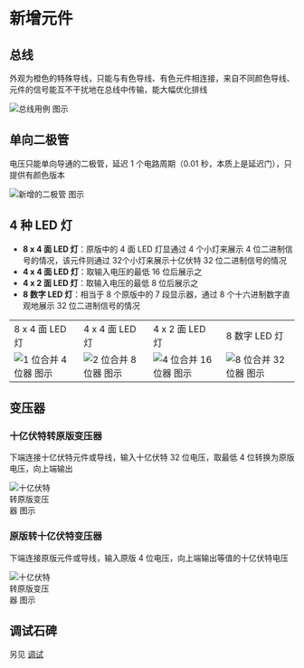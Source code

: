 # 新增元件

## 总线

外观为橙色的特殊导线，只能与有色导线、有色元件相连接，来自不同颜色导线、元件的信号能互不干扰地在总线中传输，能大幅优化排线

<img src="/images/base/new/wire_harness_example.webp" alt="总线用例 图示" style="max-width: min(100%, 500px); margin: 0 auto;"/>

## 单向二极管

电压只能单向导通的二极管，延迟 1 个电路周期（0.01 秒，本质上是延迟门），只提供有颜色版本

<img src="/images/base/new/diode.webp" alt="新增的二极管 图示" style="max-width: min(100%, 500px); margin: 0 auto;"/>

## 4 种 LED 灯

* **8 x 4 面 LED 灯**：原版中的 4 面 LED 灯显通过 4 个小灯来展示 4 位二进制信号的情况，该元件则通过 32个小灯来展示十亿伏特 32 位二进制信号的情况
* **4 x 4 面 LED 灯**：取输入电压的最低 16 位后展示之
* **4 x 2 面 LED 灯**：取输入电压的最低 8 位后展示之
* **8 数字 LED 灯**：相当于 8 个原版中的 7 段显示器，通过 8 个十六进制数字直观地展示 32 位二进制信号的情况

<table :class="$style.led_table">
    <tbody>
        <tr>
            <td>8 x 4 面 LED 灯</td>
            <td>4 x 4 面 LED 灯</td>
            <td>4 x 2 面 LED 灯</td>
            <td>8 数字 LED 灯</td>
        </tr>
        <tr>
            <td><img src="/images/base/new/GV8x4LedBlockFull.webp" alt="1 位合并 4 位器 图示"/></td>
            <td><img src="/images/base/new/GV4x4LedBlockFull.webp" alt="2 位合并 8 位器 图示"/></td>
            <td><img src="/images/base/new/GV4x2LedBlockFull.webp" alt="4 位合并 16 位器 图示"/></td>
            <td><img src="/images/base/new/GV8NumberLedBlockFull.webp" alt="8 位合并 32 位器 图示"/></td>
        </tr>
    </tbody>
</table>

## 变压器

### 十亿伏特转原版变压器

下端连接十亿伏特元件或导线，输入十亿伏特 32 位电压，取最低 4 位转换为原版电压，向上端输出

<img src="/images/base/new/GV2OTransformerBlock.webp" alt="十亿伏特转原版变压器 图示" style="max-width: min(100%, 80px); margin: 0 auto;"/>

### 原版转十亿伏特变压器

下端连接原版元件或导线，输入原版 4 位电压，向上端输出等值的十亿伏特电压

<img src="/images/base/new/O2GVTransformerBlock.webp" alt="十亿伏特转原版变压器 图示" style="max-width: min(100%, 80px); margin: 0 auto;"/>

## 调试石碑

另见 [调试](debug.md)


<style module>
.led_table img {
    width: 100px;
    image-rendering: pixelated;
}
:global(html:not(.dark)) .led_table tr:nth-child(2) {
    background-color: rgba(from var(--highContrast) r g b / 0.2);
}
</style>